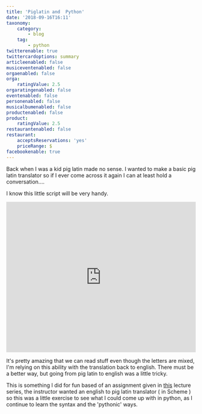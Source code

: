 ```yaml
---
title: 'Piglatin and  Python'
date: '2018-09-16T16:11'
taxonomy:
    category:
        - blog
    tag:
        - python
twitterenable: true
twittercardoptions: summary
articleenabled: false
musiceventenabled: false
orgaenabled: false
orga:
    ratingValue: 2.5
orgaratingenabled: false
eventenabled: false
personenabled: false
musicalbumenabled: false
productenabled: false
product:
    ratingValue: 2.5
restaurantenabled: false
restaurant:
    acceptsReservations: 'yes'
    priceRange: $
facebookenable: true
---
```


Back when I was a kid pig latin made no sense. I wanted to make a basic pig latin translator so if I ever come across it again I can at least hold a conversation....

I know this little script will be very handy. 

<iframe height="400px" width="100%" src="https://repl.it/@harps116/piglatin-translator?lite=true" scrolling="no" frameborder="no" allowtransparency="true" allowfullscreen="true" sandbox="allow-forms allow-pointer-lock allow-popups allow-same-origin allow-scripts allow-modals"></iframe>

It's pretty amazing that we can read stuff even though the letters are mixed, I'm relying on this ability with the translation back to english. There must be a better way, but going from pig latin to english was a little tricky. 

This is something I did for fun based of an assignment given in [this](https://archive.org/details/ucberkeley_webcast_l28HAzKy0N8) lecture series, the instructor wanted an english to pig latin translator ( in Scheme ) so this was a little exercise to see what I could come up with in python, as I continue to learn the syntax and the 'pythonic' ways.